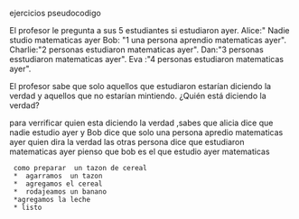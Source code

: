 ejercicios  pseudocodigo

El  profesor  le pregunta  a sus 5 estudiantes si estudiaron  ayer.
Alice:" Nadie  studio  matematicas ayer
Bob: "1 una persona aprendio matematicas  ayer".
Charlie:"2 personas  estudiaron matematicas  ayer".
Dan:"3 personas esstudiaron matematicas  ayer".
Eva :"4  personas estudiaron matematicas ayer".

El profesor sabe que solo aquellos que estudiaron estarían diciendo la verdad y aquellos que no estarían mintiendo. ¿Quién está diciendo la verdad?

para  verrificar quien esta diciendo la verdad  ,sabes que alicia  dice que nadie estudio  ayer 
y   Bob  dice       que solo  una persona apredio matematicas  ayer quien dira la verdad
las otras persona  dice que estudiaron matematicas  ayer 
pienso que bob es el que estudio ayer matematicas 

     como preparar  un tazon de cereal 
     *  agarramos  un tazon 
     *  agregamos el cereal
     *  rodajeamos un banano
     *agregamos la leche
     * listo

